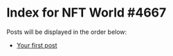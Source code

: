 # Index for NFT World #4667
Posts will be displayed in the order below:

- [Your first post](./001-first.md)

